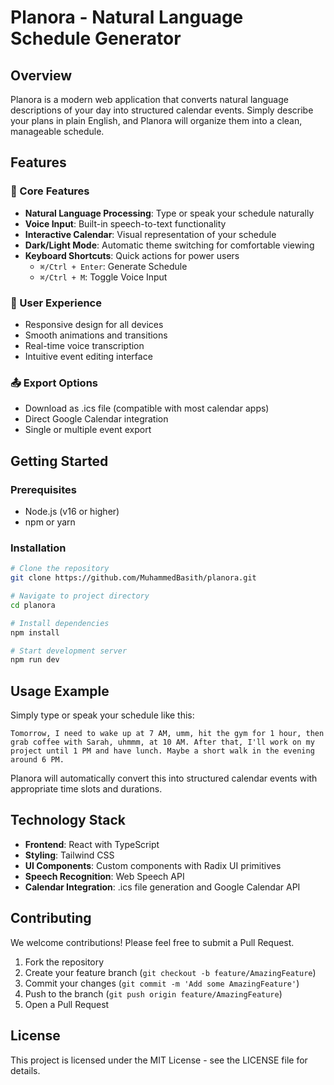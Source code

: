 # Planora - Natural Language Schedule Generator

## Overview
Planora is a modern web application that converts natural language descriptions of your day into structured calendar events. Simply describe your plans in plain English, and Planora will organize them into a clean, manageable schedule.

## Features

### 🎯 Core Features
- **Natural Language Processing**: Type or speak your schedule naturally
- **Voice Input**: Built-in speech-to-text functionality
- **Interactive Calendar**: Visual representation of your schedule
- **Dark/Light Mode**: Automatic theme switching for comfortable viewing
- **Keyboard Shortcuts**: Quick actions for power users
  - `⌘/Ctrl + Enter`: Generate Schedule
  - `⌘/Ctrl + M`: Toggle Voice Input

### 📱 User Experience
- Responsive design for all devices
- Smooth animations and transitions
- Real-time voice transcription
- Intuitive event editing interface

### 📤 Export Options
- Download as .ics file (compatible with most calendar apps)
- Direct Google Calendar integration
- Single or multiple event export

## Getting Started

### Prerequisites
- Node.js (v16 or higher)
- npm or yarn

### Installation
```bash
# Clone the repository
git clone https://github.com/MuhammedBasith/planora.git

# Navigate to project directory
cd planora

# Install dependencies
npm install

# Start development server
npm run dev
```

## Usage Example

Simply type or speak your schedule like this:
```
Tomorrow, I need to wake up at 7 AM, umm, hit the gym for 1 hour, then grab coffee with Sarah, uhmmm, at 10 AM. After that, I'll work on my project until 1 PM and have lunch. Maybe a short walk in the evening around 6 PM.
```

Planora will automatically convert this into structured calendar events with appropriate time slots and durations.

## Technology Stack

- **Frontend**: React with TypeScript
- **Styling**: Tailwind CSS
- **UI Components**: Custom components with Radix UI primitives
- **Speech Recognition**: Web Speech API
- **Calendar Integration**: .ics file generation and Google Calendar API

## Contributing

We welcome contributions! Please feel free to submit a Pull Request.

1. Fork the repository
2. Create your feature branch (`git checkout -b feature/AmazingFeature`)
3. Commit your changes (`git commit -m 'Add some AmazingFeature'`)
4. Push to the branch (`git push origin feature/AmazingFeature`)
5. Open a Pull Request

## License

This project is licensed under the MIT License - see the LICENSE file for details.
